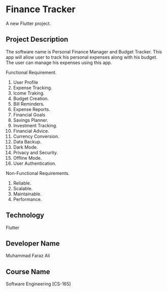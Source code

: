 # Finance Tracker

A new Flutter project.

## Project Description

The software name is Personal Finance Manager and Budget Tracker.
This app will allow user to track his personal expenses along with his budget.
The user can manage his expenses using this app.

Functional Requirement.

1. User Profile
2. Expense Tracking.
3. Icome Traking.
4. Budget Creation.
5. Bill Reminders.
6. Expense Reports.
7. Financial Goals
8. Savings Planner.
9. Investment Tracking.
10. Financial Advice.
11. Currency Conversion.
12. Data Backup.
13. Dark Mode.
14. Privacy and Security.
15. Offline Mode.
16. User Authentication.

Non-Functional Requirements.

1. Reliable.
2. Scalable.
3. Maintainable.
4. Performance.

## Technology
Flutter

## Developer Name
Muhammad Faraz Ali

## Course Name
Software Engineering [CS-165]

